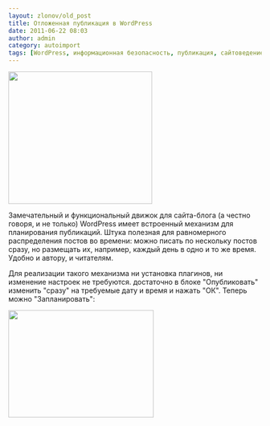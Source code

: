 ```yaml
---
layout: zlonov/old_post
title: Отложенная публикация в WordPress
date: 2011-06-22 08:03
author: admin
category: autoimport
tags: [WordPress, информационная безопасность, публикация, сайтоведение]
---
```

<img class="aligncenter size-full wp-image-1361" title="отложим" src="https://i1.wp.com/zlonov.ru/wp-content/uploads/2011/06/отложим.png?fit=286%2C264&#038;ssl=1" alt="" width="286" height="264" /><a rel="attachment wp-att-1361" href="https://zlonov.ru/2011/06/%d0%be%d1%82%d0%bb%d0%be%d0%b6%d0%b5%d0%bd%d0%bd%d0%b0%d1%8f-%d0%bf%d1%83%d0%b1%d0%bb%d0%b8%d0%ba%d0%b0%d1%86%d0%b8%d1%8f-%d0%b2-wordpress/%d0%be%d1%82%d0%bb%d0%be%d0%b6%d0%b8%d0%bc/"></a>

Замечательный и функциональный движок для сайта-блога (а честно говоря, и не только) WordPress имеет встроенный механизм для планирования публикаций. Штука полезная для равномерного распределения постов во времени: можно писать по нескольку постов сразу, но размещать их, например, каждый день в одно и то же время. Удобно и автору, и читателям.

Для реализации такого механизма ни установка плагинов, ни изменение настроек не требуются. достаточно в блоке "Опубликовать" изменить "сразу" на требуемые дату и время и нажать "ОК". Теперь можно "Запланировать":

<img class="aligncenter size-full wp-image-1372" title="запланируем" src="https://i0.wp.com/zlonov.ru/wp-content/uploads/2011/06/запланируем.png?fit=289%2C214&#038;ssl=1" alt="" width="289" height="214" />

